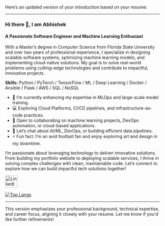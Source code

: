 Here’s an updated version of your introduction based on your resume:  

---

### Hi there 👋, I am Abhishek  

#### A Passionate Software Engineer and Machine Learning Enthusiast  

With a Master’s degree in Computer Science from Florida State University and over two years of professional experience, I specialize in designing scalable software systems, optimizing machine learning models, and implementing cloud-native solutions. My goal is to solve real-world problems using cutting-edge technologies and contribute to impactful, innovative projects.  

**Skills:** Python / PyTorch / TensorFlow / ML / Deep Learning / Docker / Ansible / Flask / AWS / SQL / NoSQL  

- 🌱 I’m currently enhancing my expertise in MLOps and large-scale model training.  
- 💻 Exploring Cloud Platforms, CI/CD pipelines, and infrastructure-as-code practices.  
- 👯 Open to collaborating on machine learning projects, DevOps automation, or cloud-based applications.  
- 💬 Let’s chat about AI/ML, DevOps, or building efficient data pipelines.  
- ⚡ Fun fact: I’m an avid football fan and enjoy exploring art and design in my downtime.  

I’m passionate about leveraging technology to deliver innovative solutions. From building my portfolio website to deploying scalable services, I thrive in solving complex challenges with clean, maintainable code. Let’s connect to explore how we can build impactful tech solutions together!  

[<img src='https://cdn.jsdelivr.net/npm/simple-icons@3.0.1/icons/linkedin.svg' alt='LinkedIn' height='40'>](https://www.linkedin.com/in/abhishek256)  

[![Top Langs](https://github-readme-stats.vercel.app/api/top-langs/?username=abhishekprakash256)](https://github.com/anuraghazra/github-readme-stats)  

---  

This version emphasizes your professional background, technical expertise, and career focus, aligning it closely with your resume. Let me know if you'd like further refinements!
